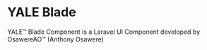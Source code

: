 # YALE Blade
YALE™ Blade Component is a Laravel UI Component developed by OsawereAO™ (Anthony Osawere)
